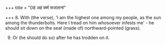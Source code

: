 +++
title = "08 अहं वर्ष्म सजातानां"

+++
8. With (the verse), 'I am the highest one among my people, as the sun among the thunderbolts. Here I tread on him whosoever infests me' - he should sit down on the seat (made of) northward-pointed (grass).

9. Or (he should do so) after he has trodden on it.
